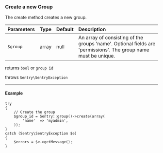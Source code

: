 ### Create a new Group

The create method creates a new group.

Parameters                   | Type            | Default       | Description
:--------------------------- | :-------------- | :------------ | :--------------
`$group`                     | array           | null          | An array of consisting of the groups 'name'. Optional fields are 'permissions'. The group name must be unique.

returns `bool` or `group id`

throws `Sentry\SentryException`

----------

#### Example

	try
	{
		// Create the group
		$group_id = Sentry::group()->create(array(
			'name'  => 'myadmin',
		));
	}
	catch (Sentry\SentryException $e)
	{
		$errors = $e->getMessage();
	}
